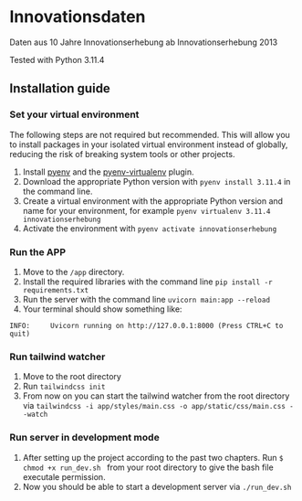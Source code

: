 # Innovationsdaten

Daten aus 10 Jahre Innovationserhebung ab Innovationserhebung 2013

Tested with Python 3.11.4

## Installation guide

### Set your virtual environment

The following steps are not required but recommended. This will allow you to install packages in your isolated virtual environment instead of globally, reducing the risk of breaking system tools or other projects.

1. Install [pyenv](https://github.com/pyenv/pyenv) and the [pyenv-virtualenv](https://github.com/pyenv/pyenv-virtualenv) plugin.
2. Download the appropriate Python version with `pyenv install 3.11.4` in the command line.
3. Create a virtual environment with the appropriate Python version and name for your environment, for example `pyenv virtualenv 3.11.4 innovationserhebung`
4. Activate the environment with `pyenv activate innovationserhebung`

### Run the APP

1. Move to the `/app` directory.
2. Install the required libraries with the command line `pip install -r requirements.txt`
3. Run the server with the command line `uvicorn main:app --reload`
4. Your terminal should show something like: 

```
INFO:     Uvicorn running on http://127.0.0.1:8000 (Press CTRL+C to quit)
```

### Run tailwind watcher

1. Move to the root directory
2. Run `tailwindcss init`
3. From now on you can start the tailwind watcher from the root directory via `tailwindcss -i app/styles/main.css -o app/static/css/main.css --watch`

### Run server in development mode

1. After setting up the project according to the past two chapters. Run `$ chmod +x run_dev.sh
` from your root directory to give the bash file executale permission.
2. Now you should be able to start a development server via `./run_dev.sh`
